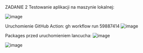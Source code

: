 ZADANIE 2
Testowanie aplikacji na maszynie lokalnej:

![image](https://github.com/icheredn/cloud-tech-zadanie2/assets/129091307/241d09cd-b9b6-4947-b104-e33a79c2c66f)

Uruchomienie GitHub Action:
gh workflow run 59887414
![image](https://github.com/icheredn/cloud-tech-zadanie2/assets/129091307/3203ed75-b2c0-40a2-b655-6551cc64066b)

Packages przed uruchomieniem lancucha:
![image](https://github.com/icheredn/cloud-tech-zadanie2/assets/129091307/ab2bbf19-baf6-4547-823e-d3185efe901b)

![image](https://github.com/icheredn/cloud-tech-zadanie2/assets/129091307/b2e5eced-c001-4646-974b-ef7c18761358)





